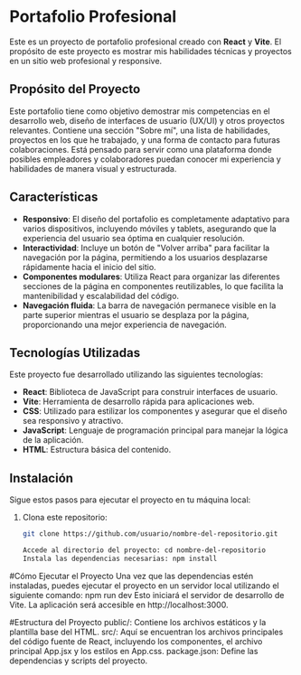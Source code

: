 # Portafolio Profesional

Este es un proyecto de portafolio profesional creado con **React** y **Vite**. El propósito de este proyecto es mostrar mis habilidades técnicas y proyectos en un sitio web profesional y responsive.

## Propósito del Proyecto

Este portafolio tiene como objetivo demostrar mis competencias en el desarrollo web, diseño de interfaces de usuario (UX/UI) y otros proyectos relevantes. Contiene una sección "Sobre mí", una lista de habilidades, proyectos en los que he trabajado, y una forma de contacto para futuras colaboraciones. Está pensado para servir como una plataforma donde posibles empleadores y colaboradores puedan conocer mi experiencia y habilidades de manera visual y estructurada.

## Características

- **Responsivo**: El diseño del portafolio es completamente adaptativo para varios dispositivos, incluyendo móviles y tablets, asegurando que la experiencia del usuario sea óptima en cualquier resolución.
- **Interactividad**: Incluye un botón de "Volver arriba" para facilitar la navegación por la página, permitiendo a los usuarios desplazarse rápidamente hacia el inicio del sitio.
- **Componentes modulares**: Utiliza React para organizar las diferentes secciones de la página en componentes reutilizables, lo que facilita la mantenibilidad y escalabilidad del código.
- **Navegación fluida**: La barra de navegación permanece visible en la parte superior mientras el usuario se desplaza por la página, proporcionando una mejor experiencia de navegación.

## Tecnologías Utilizadas

Este proyecto fue desarrollado utilizando las siguientes tecnologías:

- **React**: Biblioteca de JavaScript para construir interfaces de usuario.
- **Vite**: Herramienta de desarrollo rápida para aplicaciones web.
- **CSS**: Utilizado para estilizar los componentes y asegurar que el diseño sea responsivo y atractivo.
- **JavaScript**: Lenguaje de programación principal para manejar la lógica de la aplicación.
- **HTML**: Estructura básica del contenido.

## Instalación

Sigue estos pasos para ejecutar el proyecto en tu máquina local:

1. Clona este repositorio:
   ```bash
   git clone https://github.com/usuario/nombre-del-repositorio.git
   
   Accede al directorio del proyecto: cd nombre-del-repositorio
   Instala las dependencias necesarias: npm install

#Cómo Ejecutar el Proyecto
Una vez que las dependencias estén instaladas, puedes ejecutar el proyecto en un servidor local utilizando el siguiente comando: npm run dev
Esto iniciará el servidor de desarrollo de Vite. La aplicación será accesible en http://localhost:3000.

#Estructura del Proyecto
public/: Contiene los archivos estáticos y la plantilla base del HTML.
src/: Aquí se encuentran los archivos principales del código fuente de React, incluyendo los componentes, el archivo principal App.jsx y los estilos en App.css.
package.json: Define las dependencias y scripts del proyecto.

